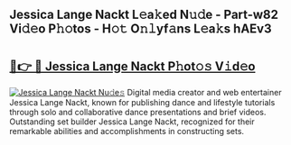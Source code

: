 ## Jessica Lange Nackt L𝚎a𝚔ed N𝚞𝚍e - Part-w82 Vi𝚍𝚎o P𝚑𝚘tos - H𝚘𝚝 O𝚗𝚕yf𝚊ns L𝚎a𝚔s hAEv3

# <h2><a href="http://kf1qg72.oniu.top/?m=Jessica+Lange+Nackt">🔗👉 🔴 Jessica Lange Nackt P𝚑ot𝚘𝚜 V𝚒d𝚎o</a></h2>

[![Jessica Lange Nackt Nu𝚍e𝚜](https://i.imgur.com/0qMVB7G.gif)](http://kf1qg72.oniu.top/?m=Jessica+Lange+Nackt)
Digital media creator and web entertainer Jessica Lange Nackt, known for publishing dance and lifestyle tutorials through solo and collaborative dance presentations and brief videos. Outstanding set builder Jessica Lange Nackt, recognized for their remarkable abilities and accomplishments in constructing sets.  
